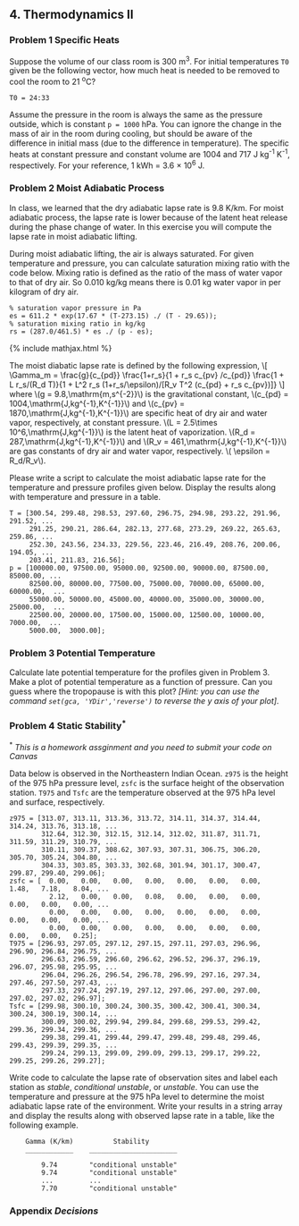 
## 4. Thermodynamics II

### Problem 1 Specific Heats

Suppose the volume of our class room is 300 m<sup>3</sup>. For initial temperatures `T0` given be the following vector, how much heat is needed to be removed to cool the room to 21 <sup>o</sup>C?
```
T0 = 24:33
```
Assume the pressure in the room is always the same as the pressure outside, which is constant `p = 1000` hPa. You can ignore the change in the mass of air in the room during cooling, but should be aware of the difference in initial mass (due to the difference in temperature). The specific heats at constant pressure and constant volume are 1004 and 717 J kg<sup>-1</sup> K<sup>-1</sup>, respectively. For your reference, 1 kWh = 3.6 <span>&#215;</span> 10<sup>6</sup> J.

### Problem 2 Moist Adiabatic Process

In class, we learned that the dry adiabatic lapse rate is 9.8 K/km. For moist adiabatic process, the lapse rate is lower because of the latent heat release during the phase change of water. In this exercise you will compute the lapse rate in moist adiabatic lifting. 

During moist adiabatic lifting, the air is always saturated. For given temperature and pressure, you can calculate saturation mixing ratio with the code below. Mixing ratio is defined as the ratio of the mass of water vapor to that of dry air. So 0.010 kg/kg means there is 0.01 kg water vapor in per kilogram of dry air.
```
% saturation vapor pressure in Pa
es = 611.2 * exp(17.67 * (T-273.15) ./ (T - 29.65));
% saturation mixing ratio in kg/kg
rs = (287.0/461.5) * es ./ (p - es);
```
{% include mathjax.html %}

The moist diabatic lapse rate is defined by the following expression,
\\[
\Gamma_m = \frac{g}{c_{pd}} \frac{1+r_s}{1 + r_s c_{pv} /c_{pd}} 
\frac{1 + L r_s/(R_d T)}{1 + L^2 r_s (1+r_s/\epsilon)/[R_v T^2 (c_{pd} + r_s c_{pv})]}
\\]
where \\(g = 9.8\,\mathrm{m\,s^{-2}}\\) is the gravitational constant, \\(c_{pd} = 
1004\,\mathrm{J\,kg^{-1}\,K^{-1}}\\) and \\(c_{pv} = 1870\,\mathrm{J\,kg^{-1}\,K^{-1}}\\) are specific heat of dry air and water vapor, respectively, at constant pressure. \\(L = 2.5\times 10^6\,\mathrm{J\,kg^{-1}}\\) is the latent heat of vaporization. 
\\(R_d = 287\,\mathrm{J\,kg^{-1}\,K^{-1}}\\) and \\(R_v = 461\,\mathrm{J\,kg^{-1}\,K^{-1}}\\) are gas constants of dry air and water vapor, respectively. \\( \epsilon = R_d/R_v\\).

Please write a script to calculate the moist adiabatic lapse rate for the temperature and pressure profiles given below. Display the results along with temperature and pressure in a table.
```
T = [300.54, 299.48, 298.53, 297.60, 296.75, 294.98, 293.22, 291.96, 291.52, ...
     291.25, 290.21, 286.64, 282.13, 277.68, 273.29, 269.22, 265.63, 259.86, ... 
     252.30, 243.56, 234.33, 229.56, 223.46, 216.49, 208.76, 200.06, 194.05, ... 
     203.41, 211.83, 216.56];
p = [100000.00, 97500.00, 95000.00, 92500.00, 90000.00, 87500.00, 85000.00, ...
     82500.00, 80000.00, 77500.00, 75000.00, 70000.00, 65000.00, 60000.00,  ...
     55000.00, 50000.00, 45000.00, 40000.00, 35000.00, 30000.00, 25000.00,  ... 
     22500.00, 20000.00, 17500.00, 15000.00, 12500.00, 10000.00,  7000.00,  ...
     5000.00,  3000.00];
```

### Problem 3 Potential Temperature

Calculate late potential temperature for the profiles given in Problem 3. Make a plot of potential temperature as a function of pressure. Can you guess where the tropopause is with this plot? _[Hint: you can use the command `set(gca, 'YDir','reverse')` to reverse the y axis of your plot]_.

### Problem 4 Static Stability<sup>*</sup>
  <sup>*</sup> _This is a homework assginment and you need to submit your code on Canvas_

Data below is observed in the Northeastern Indian Ocean. `z975` is the height of the 975 hPa pressure level, `zsfc` is the surface height of the observation station. `T975` and `Tsfc` are the temperature observed at the 975 hPa level and surface, respectively.
```
z975 = [313.07, 313.11, 313.36, 313.72, 314.11, 314.37, 314.44, 314.24, 313.76, 313.18, ...
        312.64, 312.30, 312.15, 312.14, 312.02, 311.87, 311.71, 311.59, 311.29, 310.79, ... 
        310.11, 309.37, 308.62, 307.93, 307.31, 306.75, 306.20, 305.70, 305.24, 304.80, ... 
        304.33, 303.85, 303.33, 302.68, 301.94, 301.17, 300.47, 299.87, 299.40, 299.06];
zsfc = [  0.00,   0.00,   0.00,   0.00,   0.00,   0.00,   0.00,   1.48,   7.18,   8.04, ...
          2.12,   0.00,   0.00,   0.08,   0.00,   0.00,   0.00,   0.00,   0.00,   0.00, ...
          0.00,   0.00,   0.00,   0.00,   0.00,   0.00,   0.00,   0.00,   0.00,   0.00, ...
          0.00,   0.00,   0.00,   0.00,   0.00,   0.00,   0.00,   0.00,   0.00,   0.25];
T975 = [296.93, 297.05, 297.12, 297.15, 297.11, 297.03, 296.96, 296.90, 296.84, 296.75, ...
        296.63, 296.59, 296.60, 296.62, 296.52, 296.37, 296.19, 296.07, 295.98, 295.95, ... 
        296.04, 296.26, 296.54, 296.78, 296.99, 297.16, 297.34, 297.46, 297.50, 297.43, ...
        297.33, 297.24, 297.19, 297.12, 297.06, 297.00, 297.00, 297.02, 297.02, 296.97];      
Tsfc = [299.98, 300.10, 300.24, 300.35, 300.42, 300.41, 300.34, 300.24, 300.19, 300.14, ...
        300.09, 300.02, 299.94, 299.84, 299.68, 299.53, 299.42, 299.36, 299.34, 299.36, ... 
        299.38, 299.41, 299.44, 299.47, 299.48, 299.48, 299.46, 299.43, 299.39, 299.35, ... 
        299.24, 299.13, 299.09, 299.09, 299.13, 299.17, 299.22, 299.25, 299.26, 299.27];
```

Write code to calculate the lapse rate of observation sites and label each station as _stable_, _conditional unstable_, or _unstable_. You can use the temperature and pressure at the 975 hPa level to determine the moist adiabatic lapse rate of the environment. Write your results in a string array and display the results along with observed lapse rate in a table, like the following example.
```
    Gamma (K/km)          Stability       
    ____________    ______________________

        9.74        "conditional unstable"
        9.74        "conditional unstable"
        ...         ...
        7.70        "conditional unstable"

```        

### Appendix _**Decisions**_
